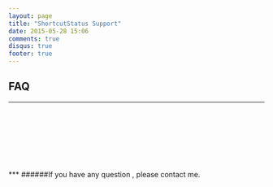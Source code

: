 ```yaml
---
layout: page
title: "ShortcutStatus Support"
date: 2015-05-28 15:06
comments: true
disqus: true
footer: true
---
```

## FAQ
*** 
<br/>
<br/>
<br/>
<br/>
<br/>
<br/> 
<br/>
***
######If you have any question , please contact me.
